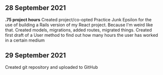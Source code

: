 ## 28 September 2021
**.75 project hours**
Created project/co-opted Practice Junk Epsilon for the use of building a Rails version of my React project. Because I'm weird like that.
Created models, migrations, added routes, migrated things.
Created first draft of a User method to find out how many hours the user has worked in a certain medium

## 29 September 2021
Created git repository and uploaded to GitHub 